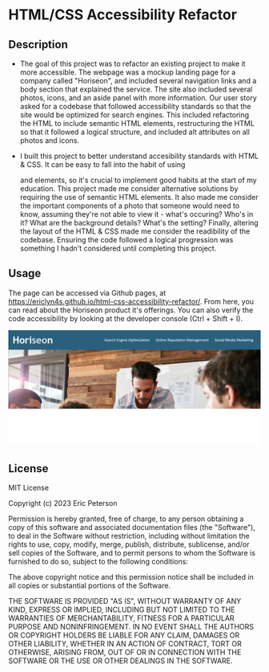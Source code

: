 # HTML/CSS Accessibility Refactor

## Description

- The goal of this project was to refactor an existing project to make it more accessible. The webpage was a mockup landing page for a company called "Horiseon", and included several navigation links and a body section that explained the service. The site also included several photos, icons, and an aside panel with more information. Our user story asked for a codebase that followed accessibility standards so that the site would be optimized for search engines. This included refactoring the HTML to include semantic HTML elements, restructuring the HTML so that it followed a logical structure, and included alt attributes on all photos and icons. 

- I built this project to better understand accesibility standards with HTML & CSS. It can be easy to fall into the habit of using <div> and <span> elements, so it's crucial to implement good habits at the start of my education. This project made me consider alternative solutions by requiring the use of semantic HTML elements. It also made me consider the important components of a photo that someone would need to know, assuming they're not able to view it - what's occuring? Who's in it? What are the background details? What's the setting? Finally, altering the layout of the HTML & CSS made me consider the readibility of the codebase. Ensuring the code followed a logical progression was something I hadn't considered until completing this project.

## Usage

The page can be accessed via Github pages, at https://ericlyn4s.github.io/html-css-accessibility-refactor/. From here, you can read about the Horiseon product it's offerings. You can also verify the code accessibility by looking at the developer console (Ctrl + Shift + I).


![The landing page for Horiseon](assets/images/landing-page.png)

## License

MIT License

Copyright (c) 2023 Eric Peterson

Permission is hereby granted, free of charge, to any person obtaining a copy
of this software and associated documentation files (the "Software"), to deal
in the Software without restriction, including without limitation the rights
to use, copy, modify, merge, publish, distribute, sublicense, and/or sell
copies of the Software, and to permit persons to whom the Software is
furnished to do so, subject to the following conditions:

The above copyright notice and this permission notice shall be included in all
copies or substantial portions of the Software.

THE SOFTWARE IS PROVIDED "AS IS", WITHOUT WARRANTY OF ANY KIND, EXPRESS OR
IMPLIED, INCLUDING BUT NOT LIMITED TO THE WARRANTIES OF MERCHANTABILITY,
FITNESS FOR A PARTICULAR PURPOSE AND NONINFRINGEMENT. IN NO EVENT SHALL THE
AUTHORS OR COPYRIGHT HOLDERS BE LIABLE FOR ANY CLAIM, DAMAGES OR OTHER
LIABILITY, WHETHER IN AN ACTION OF CONTRACT, TORT OR OTHERWISE, ARISING FROM,
OUT OF OR IN CONNECTION WITH THE SOFTWARE OR THE USE OR OTHER DEALINGS IN THE
SOFTWARE.
